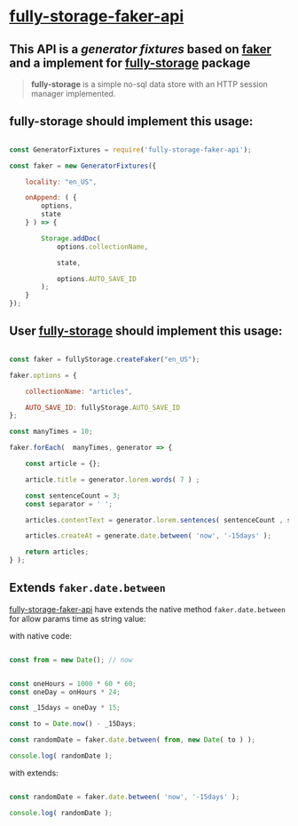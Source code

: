# [fully-storage-faker-api](https://github.com/Orivoir/fully-storage-faker-api)

## This API is a *generator fixtures* based on [faker](https://npmjs.com/package/faker) and a implement for [fully-storage](https://npmjs.com/package/fully-storage) package

> **fully-storage** is a simple no-sql data store with an HTTP session manager implemented.


## fully-storage should implement this usage:

```js

const GeneratorFixtures = require('fully-storage-faker-api');

const faker = new GeneratorFixtures({

    locality: "en_US",

    onAppend: ( {
        options,
        state
    } ) => {

        Storage.addDoc(
            options.collectionName,

            state,

            options.AUTO_SAVE_ID
        );
    }
});

```

## User [fully-storage](https://npmjs.com/package/fully-storage) should implement this usage:

```js

const faker = fullyStorage.createFaker("en_US");

faker.options = {

    collectionName: "articles",

    AUTO_SAVE_ID: fullyStorage.AUTO_SAVE_ID
};

const manyTimes = 10;

faker.forEach(  manyTimes, generator => {

    const article = {};

    article.title = generator.lorem.words( 7 ) ;

    const sentenceCount = 3;
    const separator = ' ';

    articles.contentText = generator.lorem.sentences( sentenceCount , separator );

    articles.createAt = generate.date.between( 'now', '-15days' );

    return articles;
} );


```

## Extends `faker.date.between`

[fully-storage-faker-api](https://github.com/Orivoir/fully-storage-faker-api) have extends the native method `faker.date.between`
for allow params time as string value:

with native code:

```js

const from = new Date(); // now


const oneHours = 1000 * 60 * 60;
const oneDay = onHours * 24;

const _15days = oneDay * 15;

const to = Date.now() - _15Days;

const randomDate = faker.date.between( from, new Date( to ) );

console.log( randomDate );

```

with extends:

```js

const randomDate = faker.date.between( 'now', '-15days' );

console.log( randomDate );

```